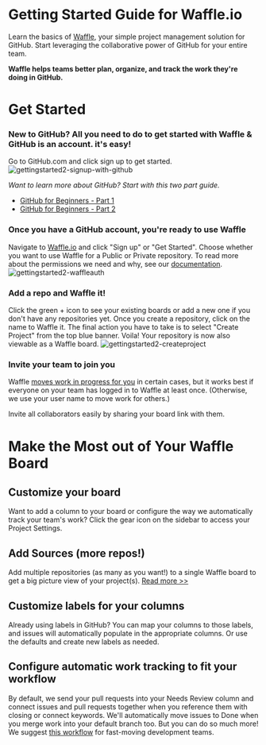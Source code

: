# Getting Started Guide for Waffle.io
Learn the basics of [Waffle](http://waffle.io), your simple project management solution for GitHub. Start leveraging the collaborative power of GitHub for your entire team.

**Waffle helps teams better plan, organize, and track the work they're doing in GitHub.**

# Get Started 
### New to GitHub? All you need to do to get started with Waffle & GitHub is an account. it's easy! 

Go to GitHub.com and click sign up to get started. 
![gettingstarted2-signup-with-github](https://cloud.githubusercontent.com/assets/100216/9797189/ea3a5d90-57c7-11e5-8a34-7e11d9553c86.gif)

*Want to learn more about GitHub? Start with this two part guide.*
- [GitHub for Beginners - Part 1](http://readwrite.com/2013/09/30/understanding-github-a-journey-for-beginners-part-1)
- [GitHub for Beginners - Part 2](http://readwrite.com/2013/10/02/github-for-beginners-part-2)

### Once you have a GitHub account, you're ready to use Waffle 

Navigate to [Waffle.io](http://waffle.io) and click "Sign up" or "Get Started". Choose whether you want to use Waffle for a Public or Private repository. To read more about the permissions we need and why, see our [documentation](https://github.com/waffleio/waffle.io/wiki/FAQs#oauth-permissions).
![gettingstarted2-waffleauth](https://cloud.githubusercontent.com/assets/100216/9797994/52380b96-57cc-11e5-90a5-50e9dacb9c09.gif)

### Add a repo and Waffle it!

Click the green + icon to see your existing boards or add a new one if you don't have any repositories yet. Once you create a repository, click on the name to Waffle it. The final action you have to take is to select "Create Project" from the top blue banner. Voila! Your repository is now also viewable as a Waffle board. ![gettingstarted2-createproject](https://cloud.githubusercontent.com/assets/100216/9798536/88cd8af2-57cf-11e5-8fda-557528c18111.gif)


### Invite your team to join you
Waffle [moves work in progress for you](https://github.com/waffleio/waffle.io/wiki/FAQs#autoworktracking) in certain cases, but it works best if everyone on your team has logged in to Waffle at least once. (Otherwise, we use your user name to move work for others.)

Invite all collaborators easily by sharing your board link with them.


# Make the Most out of Your Waffle Board

## Customize your board
Want to add a column to your board or configure the way we automatically track your team's work? Click the gear icon on the sidebar to access your Project Settings.

## Add Sources (more repos!) 
Add multiple repositories (as many as you want!) to a single Waffle board to get a big picture view of your project(s). [Read more >>](https://github.com/waffleio/waffle.io/wiki/FAQs#multirepo)

## Customize labels for your columns 
Already using labels in GitHub? You can map your columns to those labels, and issues will automatically populate in the appropriate columns. Or use the defaults and create new labels as needed.

## Configure automatic work tracking to fit your workflow 
By default, we send your pull requests into your Needs Review column and connect issues and pull requests together when you reference them with closing or connect keywords. We'll automatically move issues to Done when you merge work into your default branch too. But you can do so much more! We suggest [this workflow](https://github.com/waffleio/waffle.io/wiki/Recommended-Workflow-Using-Pull-Requests-&-Automatic-Work-Tracking) for fast-moving development teams.

